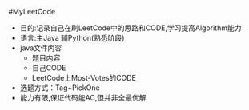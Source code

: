#MyLeetCode

* 目的:记录自己在刷LeetCode中的思路和CODE,学习提高Algorithm能力
* 语言:主Java 辅Python(熟悉阶段)
* java文件内容
    * 题目内容
    * 自己CODE
    * LeetCode上Most-Votes的CODE
* 选题方式：Tag+PickOne  
* 能力有限,保证代码能AC,但并非全最优解

